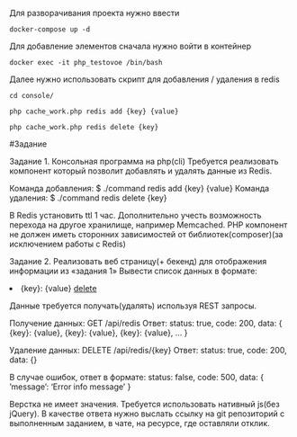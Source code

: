 Для разворачивания проекта нужно ввести

``
docker-compose up -d
``

Для добавление элементов сначала нужно войти в контейнер

``
 docker exec -it php_testovoe /bin/bash
``

Далее нужно использовать скрипт для добавления / удаления в redis

```
cd console/

php cache_work.php redis add {key} {value}

php cache_work.php redis delete {key}
```

#Задание

Задание 1.
Консольная программа на php(cli)
Требуется реализовать компонент который позволит добавлять и удалять данные из Redis.

Команда добавления: $ ./command redis add {key} {value}
Команда удаления: $ ./command redis delete {key}

В Redis установить ttl 1 час. Дополнительно учесть возможность перехода на другое хранилище, например Memcached.
PHP компонент не должен иметь сторонних зависимостей от библиотек(composer)(за исключением работы с Redis)

Задание 2.
Реализовать веб страницу(+ бекенд) для отображения информации из «задания 1»
Вывести список данных в формате:
<li>{key}: {value} <a href=‘#’ class=‘remove’>delete</a></li>

Данные требуется получать(удалять) используя REST запросы.

Получение данных: GET /api/redis
Ответ:
status: true,
code: 200,
data: {
{key}: {value},
{key}: {value},
{key}: {value},
…
}

Удаление данных: DELETE /api/redis/{key}
Ответ:
status: true,
code: 200,
data: {}

В случае ошибок, ответ в формате:
status: false,
code: 500,
data: {
’message’: ‘Error info message’
}

Верстка не имеет значения. Требуется использовать нативный js(без jQuery). В качестве ответа нужно выслать ссылку на git репозиторий с выполненным заданием, в чате, на ресурсе, где оставляли отклик. 